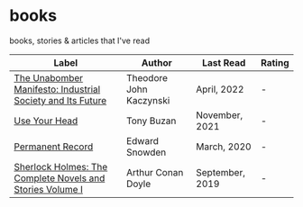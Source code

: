 # books

books, stories & articles that I've read

| Label                                                                                                                                | Author                  | Last Read       | Rating |
| ------------------------------------------------------------------------------------------------------------------------------------ | ----------------------  | --------------- | ------ |
| [The Unabomber Manifesto: Industrial Society and Its Future ](https://en.wikipedia.org/wiki/Special:BookSources?isbn=+9780994790149) | Theodore John Kaczynski | April, 2022     | -      |
| [Use Your Head](https://en.wikipedia.org/wiki/Special:BookSources?isbn=9780563165521)                                                | Tony Buzan              | November, 2021  | -      |
| [Permanent Record](https://en.wikipedia.org/wiki/Special:BookSources?isbn=9781529035674)                                             | Edward Snowden          | March, 2020     | -      |
| [Sherlock Holmes: The Complete Novels and Stories Volume I](https://en.wikipedia.org/wiki/Special:BookSources?isbn=9780307834409)    | Arthur Conan Doyle      | September, 2019 | -      |
